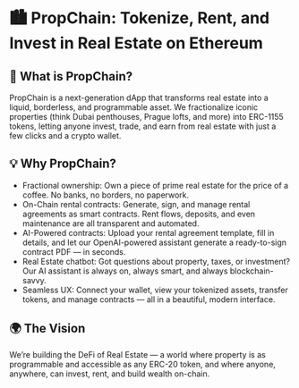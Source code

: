 # 🏙️ PropChain: Tokenize, Rent, and Invest in Real Estate on Ethereum

## 🚀 What is PropChain?

PropChain is a next-generation dApp that transforms real estate into a liquid, borderless, and programmable asset. We fractionalize iconic properties (think Dubai penthouses, Prague lofts, and more) into ERC-1155 tokens, letting anyone invest, trade, and earn from real estate with just a few clicks and a crypto wallet.

## 💡 Why PropChain?

- Fractional ownership: Own a piece of prime real estate for the price of a coffee. No banks, no borders, no paperwork.
- On-Chain rental contracts: Generate, sign, and manage rental agreements as smart contracts. Rent flows, deposits, and even maintenance are all transparent and automated.
- AI-Powered contracts: Upload your rental agreement template, fill in details, and let our OpenAI-powered assistant generate a ready-to-sign contract PDF — in seconds.
- Real Estate chatbot: Got questions about property, taxes, or investment? Our AI assistant is always on, always smart, and always blockchain-savvy.
- Seamless UX: Connect your wallet, view your tokenized assets, transfer tokens, and manage contracts — all in a beautiful, modern interface.

## 🌍 The Vision

We’re building the DeFi of Real Estate — a world where property is as programmable and accessible as any ERC-20 token, and where anyone, anywhere, can invest, rent, and build wealth on-chain.
